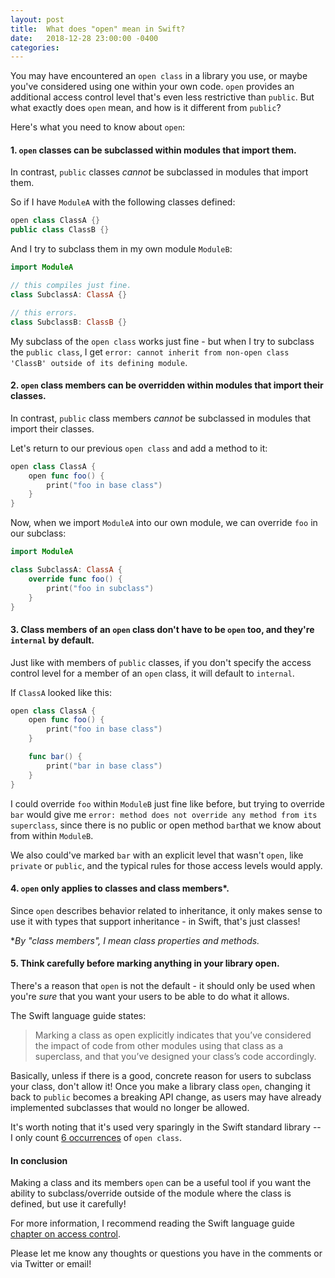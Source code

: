 ```yaml
---
layout: post
title:  What does "open" mean in Swift? 
date:   2018-12-28 23:00:00 -0400
categories:
---
```


You may have encountered an `open class` in a library you use, or maybe you've considered using one within your own code. `open` provides an additional access control level that's even less restrictive than `public`. But what exactly does `open` mean, and how is it different from `public`?

Here's what you need to know about `open`:

#### 1. `open` classes can be subclassed within modules that import them.
In contrast, `public` classes *cannot* be subclassed in modules that import them.

So if I have `ModuleA` with the following classes defined:
```swift
open class ClassA {}
public class ClassB {}
```

And I try to subclass them in my own module `ModuleB`:
```swift
import ModuleA

// this compiles just fine.
class SubclassA: ClassA {}

// this errors.
class SubclassB: ClassB {}
```

My subclass of the `open class` works just fine - but when I try to subclass the `public class`, I get `error: cannot inherit from non-open class 'ClassB' outside of its defining module`.

#### 2. `open` class members can be overridden within modules that import their classes.
In contrast, `public` class members *cannot* be subclassed in modules that import their classes.

Let's return to our previous `open class` and add a method to it:
```swift
open class ClassA {
    open func foo() {
        print("foo in base class")
    }
}
```

Now, when we import `ModuleA` into our own module, we can override `foo` in our subclass:
```swift
import ModuleA

class SubclassA: ClassA {
    override func foo() {
        print("foo in subclass")
    }
}
```

#### 3. Class members of an `open` class don't have to be `open` too, and they're `internal` by default. 
Just like with members of `public` classes, if you don't specify the access control level for a member of an `open` class, it will default to `internal`. 

If `ClassA` looked like this:
```swift
open class ClassA {
    open func foo() {
        print("foo in base class")
    }

    func bar() {
        print("bar in base class")
    }
}
```
I could override `foo` within `ModuleB` just fine like before, but trying to override `bar` would give me `error: method does not override any method from its superclass`, since there is no public or open method `bar`that we know about from within `ModuleB`. 

We also could've marked `bar` with an explicit level that wasn't `open`, like `private` or `public`, and the typical rules for those access levels would apply.

#### 4. `open` only applies to classes and class members\*.
Since `open` describes behavior related to inheritance, it only makes sense to use it with types that support inheritance - in Swift, that's just classes!

\**By "class members", I mean class properties and methods.*

#### 5. Think carefully before marking anything in your library open.
There's a reason that `open` is not the default - it should only be used when you're *sure* that you want your users to be able to do what it allows.

The Swift language guide states:
> Marking a class as open explicitly indicates that you’ve considered the impact of code from other modules using that class as a superclass, and that you’ve designed your class’s code accordingly.

Basically, unless if there is a good, concrete reason for users to subclass your class, don't allow it! Once you make a library class `open`, changing it back to `public` becomes a breaking API change, as users may have already implemented subclasses that would no longer be allowed. 

It's worth noting that it's used very sparingly in the Swift standard library -- I only count [6 occurrences](https://github.com/search?l=Swift&q=%22open+class%22+repo%3Aapple%2Fswift+path%3Astdlib%2F&type=Code) of `open class`.

#### In conclusion
Making a class and its members `open` can be a useful tool if you want the ability to subclass/override outside of the module where the class is defined, but use it carefully!

For more information, I recommend reading the Swift language guide [chapter on access control](https://docs.swift.org/swift-book/LanguageGuide/AccessControl.html).

Please let me know any thoughts or questions you have in the comments or via Twitter or email!
